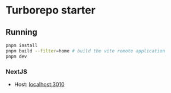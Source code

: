 # Turborepo starter

## Running

```bash
pnpm install
pnpm build --filter=home # build the vite remote application
pnpm dev
```

### NextJS

- Host: [localhost:3010](http://localhost:3010/)
